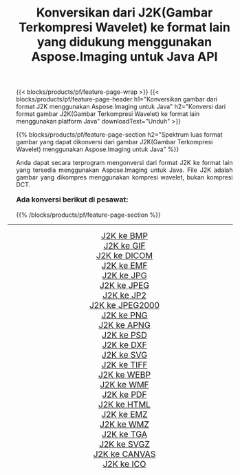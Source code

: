 ﻿---
title: Konversikan dari J2K(Gambar Terkompresi Wavelet) ke format lain yang didukung menggunakan Aspose.Imaging untuk Java API 
weight: 3920
url: /id/java/conversion/from/j2k/ 
lang: id
langdirlevel: 2
locales: zh-hans,ja,it,ru,de,es,fr,nl,id,lt,pl,pt,vi,tr,ko,zh-hant,ar,hi,th,sv,cs,uk,he
description: Aspose.Imaging dapat dengan mudah mengonversi dari J2K(Gambar Terkompresi Wavelet) ke format lain menggunakan platform Java
---

{{< blocks/products/pf/feature-page-wrap >}}
{{< blocks/products/pf/feature-page-header h1="Konversikan gambar dari format J2K menggunakan Aspose.Imaging untuk Java" h2="Konversi dari format gambar J2K(Gambar Terkompresi Wavelet) ke format lain menggunakan platform Java" downloadText="Unduh" >}}


{{% blocks/products/pf/feature-page-section  h2="Spektrum luas format gambar yang dapat dikonversi dari gambar J2K(Gambar Terkompresi Wavelet) menggunakan Aspose.Imaging untuk Java" %}}
<p align=justify>Anda dapat secara terprogram mengonversi dari format J2K ke format lain yang tersedia menggunakan
Aspose.Imaging untuk Java. File J2K adalah gambar yang dikompres menggunakan kompresi wavelet, bukan kompresi DCT.</p>
<h3 style="margin-top:16px;">
Ada konversi berikut di pesawat:
</h3>
{{% /blocks/products/pf/feature-page-section %}}
<div class="container-fluid productfamilypage bg-gray">
    <div class="convertypes bg-gray agp-content section">
        <div class="container">
		<hr style="margin-left:-20px;"/>
		<div class="row other-converters" style="gap: 10px;font-size: 19px;text-align:center;">
		    <div class='col-md-3 other-converter remove-lp remove-rp'><a href="/imaging/id/java/conversion/j2k-to-bmp/" style="padding:15px;">J2K ke BMP</a></div><div class='col-md-3 other-converter remove-lp remove-rp'><a href="/imaging/id/java/conversion/j2k-to-gif/" style="padding:15px;">J2K ke GIF</a></div><div class='col-md-3 other-converter remove-lp remove-rp'><a href="/imaging/id/java/conversion/j2k-to-dicom/" style="padding:15px;">J2K ke DICOM</a></div><div class='col-md-3 other-converter remove-lp remove-rp'><a href="/imaging/id/java/conversion/j2k-to-emf/" style="padding:15px;">J2K ke EMF</a></div><div class='col-md-3 other-converter remove-lp remove-rp'><a href="/imaging/id/java/conversion/j2k-to-jpg/" style="padding:15px;">J2K ke JPG</a></div><div class='col-md-3 other-converter remove-lp remove-rp'><a href="/imaging/id/java/conversion/j2k-to-jpeg/" style="padding:15px;">J2K ke JPEG</a></div><div class='col-md-3 other-converter remove-lp remove-rp'><a href="/imaging/id/java/conversion/j2k-to-jp2/" style="padding:15px;">J2K ke JP2</a></div><div class='col-md-3 other-converter remove-lp remove-rp'><a href="/imaging/id/java/conversion/j2k-to-jpeg2000/" style="padding:15px;">J2K ke JPEG2000</a></div><div class='col-md-3 other-converter remove-lp remove-rp'><a href="/imaging/id/java/conversion/j2k-to-png/" style="padding:15px;">J2K ke PNG</a></div><div class='col-md-3 other-converter remove-lp remove-rp'><a href="/imaging/id/java/conversion/j2k-to-apng/" style="padding:15px;">J2K ke APNG</a></div><div class='col-md-3 other-converter remove-lp remove-rp'><a href="/imaging/id/java/conversion/j2k-to-psd/" style="padding:15px;">J2K ke PSD</a></div><div class='col-md-3 other-converter remove-lp remove-rp'><a href="/imaging/id/java/conversion/j2k-to-dxf/" style="padding:15px;">J2K ke DXF</a></div><div class='col-md-3 other-converter remove-lp remove-rp'><a href="/imaging/id/java/conversion/j2k-to-svg/" style="padding:15px;">J2K ke SVG</a></div><div class='col-md-3 other-converter remove-lp remove-rp'><a href="/imaging/id/java/conversion/j2k-to-tiff/" style="padding:15px;">J2K ke TIFF</a></div><div class='col-md-3 other-converter remove-lp remove-rp'><a href="/imaging/id/java/conversion/j2k-to-webp/" style="padding:15px;">J2K ke WEBP</a></div><div class='col-md-3 other-converter remove-lp remove-rp'><a href="/imaging/id/java/conversion/j2k-to-wmf/" style="padding:15px;">J2K ke WMF</a></div><div class='col-md-3 other-converter remove-lp remove-rp'><a href="/imaging/id/java/conversion/j2k-to-pdf/" style="padding:15px;">J2K ke PDF</a></div><div class='col-md-3 other-converter remove-lp remove-rp'><a href="/imaging/id/java/conversion/j2k-to-html/" style="padding:15px;">J2K ke HTML</a></div><div class='col-md-3 other-converter remove-lp remove-rp'><a href="/imaging/id/java/conversion/j2k-to-emz/" style="padding:15px;">J2K ke EMZ</a></div><div class='col-md-3 other-converter remove-lp remove-rp'><a href="/imaging/id/java/conversion/j2k-to-wmz/" style="padding:15px;">J2K ke WMZ</a></div><div class='col-md-3 other-converter remove-lp remove-rp'><a href="/imaging/id/java/conversion/j2k-to-tga/" style="padding:15px;">J2K ke TGA</a></div><div class='col-md-3 other-converter remove-lp remove-rp'><a href="/imaging/id/java/conversion/j2k-to-svgz/" style="padding:15px;">J2K ke SVGZ</a></div><div class='col-md-3 other-converter remove-lp remove-rp'><a href="/imaging/id/java/conversion/j2k-to-canvas/" style="padding:15px;">J2K ke CANVAS</a></div><div class='col-md-3 other-converter remove-lp remove-rp'><a href="/imaging/id/java/conversion/j2k-to-ico/" style="padding:15px;">J2K ke ICO</a></div>
                </div>
        </div>
    </div>
</div>
<br/>

